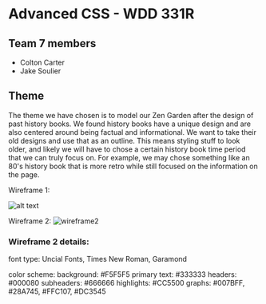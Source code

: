 # Advanced CSS - WDD 331R

## Team 7 members
- Colton Carter
- Jake Soulier

## Theme
The theme we have chosen is to model our Zen Garden after the design of past history books. We found history books have a unique design and are also centered around being factual and informational. We want to take their old designs and use that as an outline. This means styling stuff to look older, and likely we will have to chose a certain history book time period that we can truly focus on. For example, we may chose something like an 80's history book that is more retro while still focused on the information on the page.


Wireframe 1:

![alt text](https://github.com/jakesoulier/cssAdvanced/assets/97404870/64be1fd0-367d-49de-bfb5-4889e3ddf33f)

Wireframe 2:
![wireframe2](https://github.com/jakesoulier/cssAdvanced/assets/97404870/4800b25d-0c14-4b0f-8a0e-d4bf03728e5f)

### Wireframe 2 details: 
font type: Uncial Fonts, Times New Roman, Garamond

color scheme: 
  background: #F5F5F5
  primary text: #333333 
  headers: #000080
  subheaders: #666666
  highlights: #CC5500
  graphs: #007BFF, #28A745, #FFC107, #DC3545
